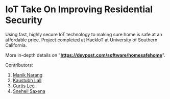 # IoT Take On Improving Residential Security
Using fast, highly secure IoT technology to making sure home is safe at an affordable price. Project completed at HackIoT at University of Southern California.

More in-depth details on "<b>https://devpost.com/software/homesafehome</b>".

Contributors:
  1. [Manik Narang](http://maniknarang.me)
  2. [Kaustubh Lall](https://devpost.com/klall)
  3. [Curtis Lee](https://devpost.com/curtisrlee)
  4. [Sneheil Saxena](https://devpost.com/sneheilsaxena)
